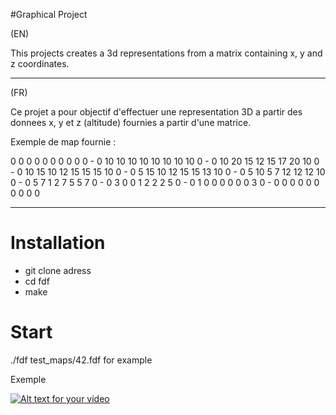 #Graphical Project

(EN)

This projects creates a 3d representations from a matrix containing x, y and z coordinates.


---------------------------------------------------------------
(FR)

Ce projet a pour objectif d'effectuer une representation 3D a partir des donnees x, y et z (altitude) fournies a partir d'une matrice.

Exemple de map fournie :

0  0  0  0  0  0  0  0  0  0 -
0 10 10 10 10 10 10 10 10  0 -
0 10 20 15 12 15 17 20 10  0 -
0 10 15 10 12 15 15 15 10  0 -
0  5 15 10 12 15 15 13 10  0 -
0  5 10  5  7 12 12 12 10  0 -
0  5  7  1  2  7  5  5  7  0 -
0  3  0  0  1  2  2  2  5  0 -
0  1  0  0  0  0  0  0  3  0 -
0  0  0  0  0  0  0  0  0  0

----------------------------------------------------------------------------
# Installation

* git clone adress
* cd fdf
* make
 
# Start
./fdf test_maps/42.fdf for example


Exemple


[![Alt text for your video](https://img.youtube.com/vi/H8QbKCzpmxM/0.jpg)](https://www.youtube.com/watch?v=H8QbKCzpmxM)


